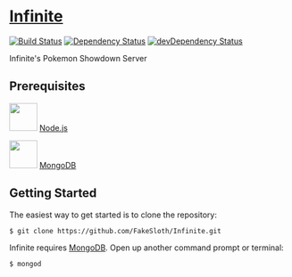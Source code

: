 # [Infinite](http://infinite.psim.us)

[![Build Status](https://travis-ci.org/FakeSloth/Infinite.svg)](https://travis-ci.org/FakeSloth/Infinite)
[![Dependency Status](https://david-dm.org/FakeSloth/Infinite.svg)](https://david-dm.org/FakeSloth/Infinite)
[![devDependency Status](https://david-dm.org/FakeSloth/Infinite/dev-status.svg)](https://david-dm.org/FakeSloth/Infinite#info=devDependencies)

Infinite's Pokemon Showdown Server

Prerequisites
-------------

<img src="http://nodejs.org/images/logos/nodejs.png" height="50"> [Node.js](http://nodejs.org)

<img src="http://www.mongodb.com/sites/mongodb.com/files/media/mongodb-logo-rgb.jpeg" height="50"> [MongoDB](http://www.mongodb.org/downloads)

Getting Started
---------------

The easiest way to get started is to clone the repository:

```bash
$ git clone https://github.com/FakeSloth/Infinite.git
```

Infinite requires [MongoDB](http://www.mongodb.com). Open up
another command prompt or terminal:

```bash
$ mongod
```

